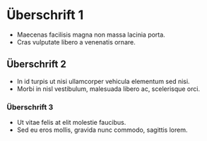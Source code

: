 # Überschrift 1
- Maecenas facilisis magna non massa lacinia porta.
- Cras vulputate libero a venenatis ornare.
## Überschrift 2
- In id turpis ut nisi ullamcorper vehicula elementum sed nisi.
- Morbi in nisl vestibulum, malesuada libero ac, scelerisque orci.
### Überschrift 3
- Ut vitae felis at elit molestie faucibus.
- Sed eu eros mollis, gravida nunc commodo, sagittis lorem.